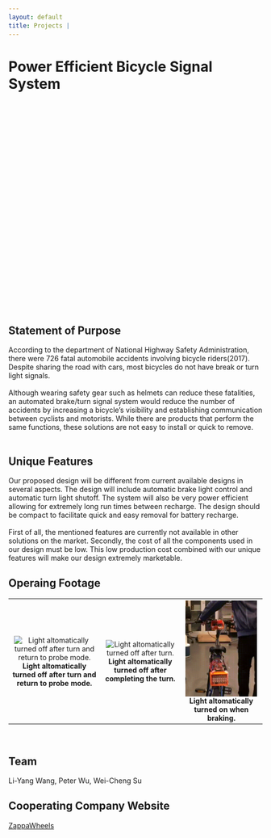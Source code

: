 ```yaml
---
layout: default
title: Projects | 
---
```


# Power Efficient Bicycle Signal System

&nbsp;  
<div class="video-container">
    <iframe
        width="640"
        height="360"
        src="//https://www.youtube.com/embed/IYT_-YktLtQ"
        frameborder="0"
        allowfullscreen
        display = "block"
        margin-left = "auto"
        margin-right = "auto"
        >
    </iframe>
</div>  
&nbsp;  

## Statement of Purpose  

According to the department of National Highway Safety Administration, there were 726 fatal automobile accidents involving bicycle riders(2017). Despite sharing the road with cars, most bicycles do not have break or turn light signals.  
&nbsp;  
Although wearing safety gear such as helmets can reduce these fatalities, an automated brake/turn signal system would reduce the number of accidents by increasing a bicycle’s visibility and establishing communication between cyclists and motorists. While there are products that perform the same functions, these solutions are not easy to install or quick to remove.  
&nbsp;  

## Unique Features

Our proposed design will be different from current available designs in several aspects. The design will include automatic brake light control and automatic turn light shutoff. The system will also be very power efficient allowing for extremely long run times between recharge. The design should be compact to facilitate quick and easy removal for battery recharge.  
&nbsp;  
First of all, the mentioned features are currently not available in other solutions on the market. Secondly, the cost of all the components used in our design must be low. This low production cost combined with our unique features will make our design extremely marketable.
&nbsp;  

## Operaing Footage  

<div
    class = "projectBox"
    >
    <table>
        <tr>
        <th
            style = "width: auto;
                    height: 33%">
            <img
                src = "/images/bike/turnProbe.gif"
                alt = "Light altomatically turned off after turn and return to probe mode."
                style = "max-width: 95%;
                        max-height: 95%;
                        vertical-align: middle;
                        font-weight: normal;"
                >
                Light altomatically turned off after turn and return to probe mode.  
        </th>
        <th
            style = "width: auto;
                    height: 33%">
            <img
                src = "/images/bike/turn.gif"
                alt = "Light altomatically turned off after turn."
                style = "max-width: 95%;
                        max-height: 95%;
                        vertical-align: middle;
                        font-weight: normal;"
                >
                Light altomatically turned off after completing the turn.  
        </th>
        <th
            style = "width: auto;
                    height: 33%">
            <img
                src = "/images/bike/brake.gif"
                alt = "Light altomatically turned on when braking."
                style = "max-width: 95%;
                        max-height: 95%;
                        vertical-align: middle;
                        font-weight: normal;"
                >
                Light altomatically turned on when braking.  
        </th>
        </tr>
    </table>
</div>
&nbsp;  
&nbsp;  

## Team  

Li-Yang Wang, Peter Wu, Wei-Cheng Su

## Cooperating Company Website  

[ZappaWheels](https://www.zappawheels.com)  
